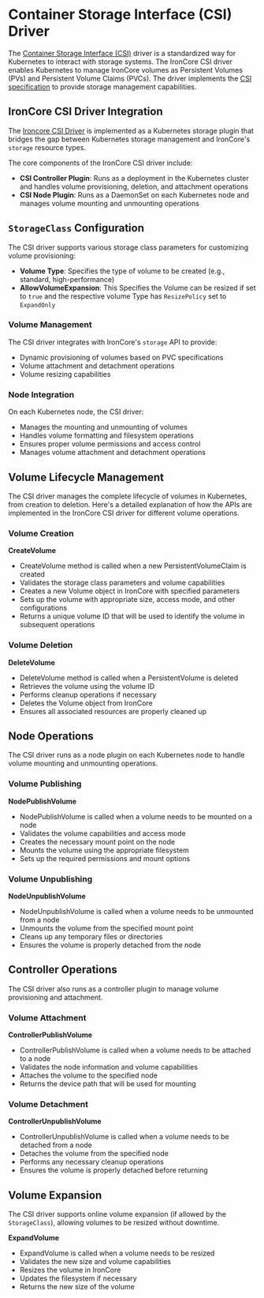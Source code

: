 # Container Storage Interface (CSI) Driver

The [Container Storage Interface (CSI)](https://kubernetes.io/docs/concepts/storage/volumes/#csi) driver is a standardized 
way for Kubernetes to interact with storage systems. The IronCore CSI driver enables Kubernetes to manage IronCore 
volumes as Persistent Volumes (PVs) and Persistent Volume Claims (PVCs). The driver implements the 
[CSI specification](https://github.com/container-storage-interface/spec/blob/master/spec.md) to provide storage 
management capabilities.

## IronCore CSI Driver Integration

The [Ironcore CSI Driver](https://github.com/ironcore-dev/ironcore-csi-driver) is implemented as a Kubernetes storage 
plugin that bridges the gap between Kubernetes storage management and IronCore's `storage` resource types. 

The core components of the IronCore CSI driver include:

- **CSI Controller Plugin**: Runs as a deployment in the Kubernetes cluster and handles volume provisioning, deletion, and attachment operations
- **CSI Node Plugin**: Runs as a DaemonSet on each Kubernetes node and manages volume mounting and unmounting operations

## `StorageClass` Configuration

The CSI driver supports various storage class parameters for customizing volume provisioning:

- **Volume Type**: Specifies the type of volume to be created (e.g., standard, high-performance)
- **AllowVolumeExpansion**: This Specifies the Volume can be resized if set to `true` and the respective volume Type has `ResizePolicy` set to `ExpandOnly` 

### Volume Management

The CSI driver integrates with IronCore's `storage` API to provide:

- Dynamic provisioning of volumes based on PVC specifications
- Volume attachment and detachment operations
- Volume resizing capabilities

### Node Integration

On each Kubernetes node, the CSI driver:

- Manages the mounting and unmounting of volumes
- Handles volume formatting and filesystem operations
- Ensures proper volume permissions and access control
- Manages volume attachment and detachment operations

## Volume Lifecycle Management

The CSI driver manages the complete lifecycle of volumes in Kubernetes, from creation to deletion. Here's a detailed 
explanation of how the APIs are implemented in the IronCore CSI driver for different volume operations.

### Volume Creation

**CreateVolume**

- CreateVolume method is called when a new PersistentVolumeClaim is created
- Validates the storage class parameters and volume capabilities
- Creates a new Volume object in IronCore with specified parameters
- Sets up the volume with appropriate size, access mode, and other configurations
- Returns a unique volume ID that will be used to identify the volume in subsequent operations

### Volume Deletion

**DeleteVolume**

- DeleteVolume method is called when a PersistentVolume is deleted
- Retrieves the volume using the volume ID
- Performs cleanup operations if necessary
- Deletes the Volume object from IronCore
- Ensures all associated resources are properly cleaned up

## Node Operations

The CSI driver runs as a node plugin on each Kubernetes node to handle volume mounting and unmounting operations.

### Volume Publishing

**NodePublishVolume**

- NodePublishVolume is called when a volume needs to be mounted on a node
- Validates the volume capabilities and access mode
- Creates the necessary mount point on the node
- Mounts the volume using the appropriate filesystem
- Sets up the required permissions and mount options

### Volume Unpublishing

**NodeUnpublishVolume**

- NodeUnpublishVolume is called when a volume needs to be unmounted from a node
- Unmounts the volume from the specified mount point
- Cleans up any temporary files or directories
- Ensures the volume is properly detached from the node

## Controller Operations

The CSI driver also runs as a controller plugin to manage volume provisioning and attachment.

### Volume Attachment

**ControllerPublishVolume**

- ControllerPublishVolume is called when a volume needs to be attached to a node
- Validates the node information and volume capabilities
- Attaches the volume to the specified node
- Returns the device path that will be used for mounting

### Volume Detachment

**ControllerUnpublishVolume**

- ControllerUnpublishVolume is called when a volume needs to be detached from a node
- Detaches the volume from the specified node
- Performs any necessary cleanup operations
- Ensures the volume is properly detached before returning

## Volume Expansion

The CSI driver supports online volume expansion (if allowed by the `StorageClass`), allowing volumes to be resized without downtime.

**ExpandVolume**

- ExpandVolume is called when a volume needs to be resized
- Validates the new size and volume capabilities
- Resizes the volume in IronCore
- Updates the filesystem if necessary
- Returns the new size of the volume
